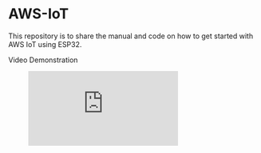 # AWS-IoT
This repository is to share the manual and code on how to get started with AWS IoT using ESP32.


Video Demonstration

<!-- blank line -->
<figure class="video_container">
  <iframe src="https://www.youtube.com/embed/eZazePshMig" frameborder="0" allowfullscreen="true"> </iframe>
</figure>
<!-- blank line -->

